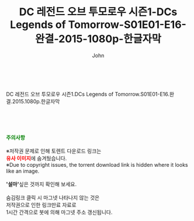 ﻿---
layout: post
title:  "DC 레전드 오브 투모로우 시즌1-DCs Legends of Tomorrow-S01E01-E16-완결-2015-1080p-한글자막"
author: John
categories: [ 드라마 ]
tags: [  ]
image:  
description: "DC 레전드 오브 투모로우 시즌1-DCs Legends of Tomorrow-S01E01-E16-완결-2015-1080p-한글자막 torrent 정보 공유"
toc: true
toc_sticky: true
---

<br>
<div class="view-img">
<a class="view_image" href="https://torrentmobile59.com/bbs/view_image.php?fn=%2Fdata%2Ffile%2Fdrama%2F2041236359_5X96KnOG_df48f1fc2aabd9b6b7b12d785803cd664232a0e0.jpg" target="_blank"><img alt="" class="img-tag" content="https://torrentmobile59.com/data/file/drama/2041236359_5X96KnOG_df48f1fc2aabd9b6b7b12d785803cd664232a0e0.jpg" itemprop="image" src="https://torrentmobile59.com/data/file/drama/2041236359_5X96KnOG_df48f1fc2aabd9b6b7b12d785803cd664232a0e0.jpg"/></a></div><div class="view-content" itemprop="description">
<p>DC 레전드 오브 투모로우 시즌1.DCs Legends of Tomorrow.S01E01-E16.완결.2015.1080p.한글자막<br/></p> </div>
    
<br><br><br>
<p data-ke-size="size16"><b><span style="color: green;">주의사항</span></b><br /><br />※저작권 문제로 인해 토렌트 다운로드 링크는<br /><b><span style="color: red;">유사 이미지</span></b>에 숨겨뒀습니다.<br />※Due to copyright issues, the torrent download link is hidden where it looks like an image.<br /><br /><b>'설마'</b>싶은 것까지 확인해 보세요.<br /><br />숨김링크 클릭 시 마그넷 나타나지 않는 것은<br />저작권으로 인한 링크만료 자료로<br />1시간 간격으로 봇에 의해 마그넷 주소 갱신됩니다.</p>
